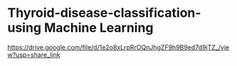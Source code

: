 # Thyroid-disease-classification-using Machine Learning
https://drive.google.com/file/d/1e2o8xLrpRrOQnJhgZF9h9B9ed7d9jTZ_/view?usp=share_link
